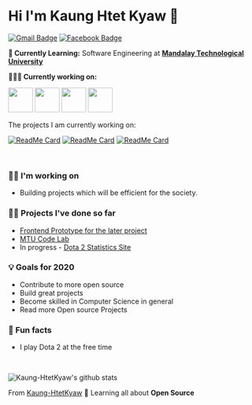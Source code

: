 # Hi I'm Kaung Htet Kyaw 👋

[![Gmail Badge](https://img.shields.io/badge/-kaunghtetkyaw-c14438?style=flat&logo=Gmail&logoColor=white&link=mailto:kaunghtetkyaw02749@gmail.com)](mailto:kaunghtetkyaw02749@gmail.com)
[![Facebook Badge](https://img.shields.io/badge/-kaunghtetkyaw-%231877F2.svg?&style=flat-square&logo=facebook&logoColor=white&link=https://web.facebook.com/lulinoppakyaw.jgyi)](https://web.facebook.com/lulinoppakyaw.jgyi)


**💼 Currently Learning:** Software Engineering at <a href="https://www.mtu.edu.mm/" target="_blank"><b>Mandalay Technological University</b></a>

**👨🏻‍💻 Currently working on:** 

<code><a href="https://www.javascript.com/" target="_blank"><img height="50" src="https://upload.wikimedia.org/wikipedia/commons/thumb/9/99/Unofficial_JavaScript_logo_2.svg/1200px-Unofficial_JavaScript_logo_2.svg.png"></a></code>
<code><a href="https://vuejs.org/" target="_blank"><img height="50" src="https://vuejs.org/images/logo.png"></a></code>
<code><a href="https://reactjs.org/" target="_blank"><img height="50" src="https://upload.wikimedia.org/wikipedia/commons/a/a7/React-icon.svg"></a></code>
<code><a href="https://nodejs.org/" target="_blank"><img height="50" src="https://upload.wikimedia.org/wikipedia/commons/d/d9/Node.js_logo.svg"></a></code>



<div><p>The projects I am currently working on: </p></div>

[![ReadMe Card](https://github-readme-stats.vercel.app/api/pin/?username=Kaung-HtetKyaw&repo=pathfinding-visualizer)](https://github.com/Kaung-HtetKyaw/pathfinding-visualizer)
[![ReadMe Card](https://github-readme-stats.vercel.app/api/pin/?username=Kaung-HtetKyaw&repo=wp-tw-sections)](https://github.com/Kaung-HtetKyaw/wp-tw-sections)
[![ReadMe Card](https://github-readme-stats.vercel.app/api/pin/?username=Kaung-HtetKyaw&repo=Algorithm-Javascript-Implementation)](https://github.com/Kaung-HtetKyaw/Algorithm-Javascript-Implementation)

<br />

### 👩‍💻 I'm working on
- Building projects which will be efficient for the society. 

### 👩‍💻 Projects I've done so far
- [Frontend Prototype for the later project](https://mayhemd2-c8045.web.app/)
- [MTU Code Lab](https://mtucodelab.netlify.app/)
- In progress - [Dota 2 Statistics Site](https://mayhemd2.netlify.app/) 

### 💡 Goals for 2020
- Contribute to more open source
- Build great projects 
- Become skilled in Computer Science in general
- Read more Open source Projects

### 🌴 Fun facts
- I play Dota 2 at the free time

<br/>

![Kaung-HtetKyaw's github stats](https://github-readme-stats.vercel.app/api?username=Kaung-HtetKyaw&show_icons=true&line_height=30)


From [Kaung-HtetKyaw](https://github.com/Kaung-HtetKyaw)
🌱 Learning all about **Open Source**


